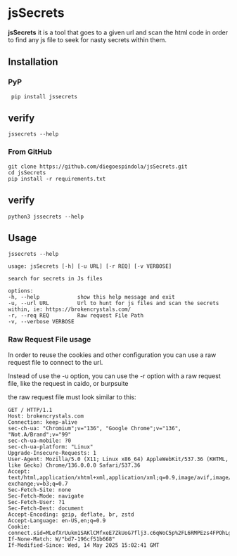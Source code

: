 # jsSecrets

**jsSecrets** it is a tool that goes to a given url and scan the html code in order to find any js file to seek for nasty secrets within them.

## Installation

### PyP

     pip install jssecrets
## verify
    jssecrets --help
    
    

### From GitHub

    git clone https://github.com/diegoespindola/jsSecrets.git
    cd jsSecrets
    pip install -r requirements.txt

## verify

    python3 jssecrets --help

## Usage

    jssecrets --help
    
    usage: jsSecrets [-h] [-u URL] [-r REQ] [-v VERBOSE]

    search for secrets in Js files

    options:
    -h, --help            show this help message and exit
    -u, --url URL         Url to hunt for js files and scan the secrets within, ie: https://brokencrystals.com/
    -r, --req REQ         Raw request File Path
    -v, --verbose VERBOSE



### Raw Request File usage

In order to reuse the cookies and other configuration you can use a raw request file to connect to the url.

Instead of use the -u option, you can use the -r option with a raw request file, like the request in caido, or burpsuite 

the raw request file must look similar to this:

    GET / HTTP/1.1
    Host: brokencrystals.com
    Connection: keep-alive
    sec-ch-ua: "Chromium";v="136", "Google Chrome";v="136", "Not.A/Brand";v="99"
    sec-ch-ua-mobile: ?0
    sec-ch-ua-platform: "Linux"
    Upgrade-Insecure-Requests: 1
    User-Agent: Mozilla/5.0 (X11; Linux x86_64) AppleWebKit/537.36 (KHTML, like Gecko) Chrome/136.0.0.0 Safari/537.36
    Accept: text/html,application/xhtml+xml,application/xml;q=0.9,image/avif,image/webp,image/apng,*/*;q=0.8,application/signed-exchange;v=b3;q=0.7
    Sec-Fetch-Site: none
    Sec-Fetch-Mode: navigate
    Sec-Fetch-User: ?1
    Sec-Fetch-Dest: document
    Accept-Encoding: gzip, deflate, br, zstd
    Accept-Language: en-US,en;q=0.9
    Cookie: connect.sid=MLefXrUukm1SAKlCMfxeE7ZkUoG7flj3.c6qWoC5p%2FL6RMPEzs4FPOhLgseH5T0KC9c%2FRCojRf1Y
    If-None-Match: W/"bd7-196cf51b668"
    If-Modified-Since: Wed, 14 May 2025 15:02:41 GMT
